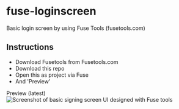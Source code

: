 # fuse-loginscreen
Basic login screen by using Fuse Tools (fusetools.com)

## Instructions
- Download Fusetools from Fusetools.com
- Download this repo
- Open this as project via Fuse
- And 'Preview'

Preview (latest)
![Screenshot of basic signing screen UI designed with Fuse tools](https://github.com/pntrivedy/fuse-loginscreen/blob/master/Preview/preview.PNG)